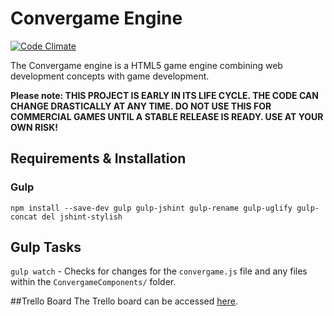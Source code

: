 # Convergame Engine
[![Code Climate](https://codeclimate.com/github/convergame/convergame-engine/badges/gpa.svg)](https://codeclimate.com/github/convergame/convergame-engine)

The Convergame engine is a HTML5 game engine combining web development concepts with game development. 

**Please note: THIS PROJECT IS EARLY IN ITS LIFE CYCLE. THE CODE CAN CHANGE DRASTICALLY AT ANY TIME. DO NOT USE THIS FOR COMMERCIAL GAMES UNTIL A STABLE RELEASE IS READY. USE AT YOUR OWN RISK!**

## Requirements & Installation
### Gulp
`npm install --save-dev gulp gulp-jshint gulp-rename gulp-uglify gulp-concat del jshint-stylish`

## Gulp Tasks

`gulp watch` - Checks for changes for the `convergame.js` file and any files within the `ConvergameComponents/` folder.

##Trello Board
The Trello board can be accessed [here](https://trello.com/b/IgbJJAg5).
